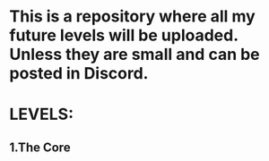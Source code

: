 # This is a repository where all my future levels will be uploaded. Unless they are small and can be posted in Discord.

# LEVELS:
## 1.The Core
